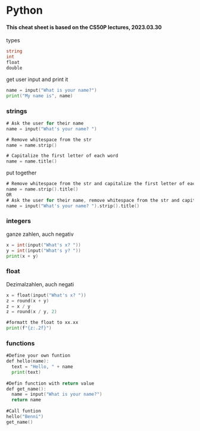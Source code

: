 # Python

#### This cheat sheet is based on the CS50P lectures, 2023.03.30

types
``` go
string
int
float
double
```

get user input and print it
```go
name = input("What is your name?")
print("My name is", name)
```
### strings
```go
# Ask the user for their name
name = input("What's your name? ")

# Remove whitespace from the str
name = name.strip()

# Capitalize the first letter of each word
name = name.title()

```
put together
```go
# Remove whitespace from the str and capitalize the first letter of each word
name = name.strip().title()
OR
# Ask the user for their name, remove whitespace from the str and capitalize the first letter of each word
name = input("What's your name? ").strip().title()

```

### integers
ganze zahlen, auch negativ
```go
x = int(input("What's x? "))
y = int(input("What's y? "))
print(x + y)
```

### float
Dezimalzahlen, auch negati
```go
x = float(input("What's x? "))
z = round(x + y)
z = x / y
z = round(x / y, 2)

#formatt the float to xx.xx
print(f"{z:.2f}")
```

### functions
```go
#Define your own funtion
def hello(name):
  text = "Hello, " + name
  print(text)
  
#Defin function with return value
def get_name():
  name = input("What is your name?")
  return name
  
#Call funtion
hello("Benni")
get_name()

```

